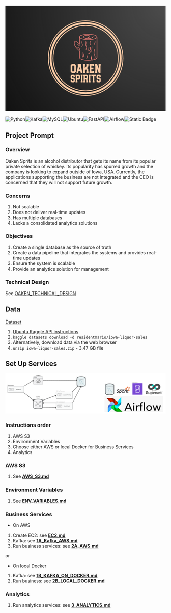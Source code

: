 ![Oaken Spirirts Logo](images/oaken-spirits-logo.png)

![Python](https://img.shields.io/badge/Python-blue)![Kafka](https://img.shields.io/badge/kafka-black)![MySQL](https://img.shields.io/badge/MySQL-lightblue)![Ubuntu](https://img.shields.io/badge/Ubuntu-green)![FastAPI](https://img.shields.io/badge/FastAPI-lightgreen)![Airflow](https://img.shields.io/badge/Airflow-red)![Static Badge](https://img.shields.io/badge/AWS-yellow)

## Project Prompt

### Overview

Oaken Sprits is an alcohol distributor that gets its name from its popular private selection of whiskey. Its popularity has spurred growth and the company is looking to expand outside of Iowa, USA. Currently, the applications supporting the business are not integrated and the CEO is concerned that they will not support future growth.

### Concerns

1. Not scalable
1. Does not deliver real-time updates
1. Has multiple databases
1. Lacks a consolidated analytics solutions

### Objectives

1. Create a single database as the source of truth
1. Create a data pipeline that integrates the systems and provides real-time updates
1. Ensure the system is scalable
1. Provide an analytics solution for management

### Technical Design

See [OAKEN_TECHNICAL_DESIGN](OAKEN_TECHNICAL_DESIGN.md)

## Data

[Dataset](https://www.kaggle.com/datasets/residentmario/iowa-liquor-sales)

1. [Ubuntu Kaggle API instructions](https://www.endtoend.ai/tutorial/how-to-download-kaggle-datasets-on-ubuntu/)
1. `kaggle datasets download -d residentmario/iowa-liquor-sales`
1. Alternatively, download data via the web browser
1. `unzip iowa-liquor-sales.zip` - 3.47 GB file

## Set Up Services

![App Services Diagram](images/oaken-service-diagram.png)

### Instructions order

1. AWS S3
1. Environment Variables
1. Choose either AWS or local Docker for Business Services
1. Analytics

### AWS S3

1. See [**AWS_S3.md**](AWS_S3.md)

### Environment Variables

1. See [**ENV_VARIABLES.md**](ENV_VARIABLES.md)

### Business Services

- On AWS

1. Create EC2: see [**EC2.md**](EC2.md)
1. Kafka: see [**1A_Kafka_AWS.md**](1A_Kafka_AWS.md)
1. Run business services: see [**2A_AWS.md**](2A_AWS.md)

or

- On local Docker

1. Kafka: see [**1B_KAFKA_ON_DOCKER.md**](1B_KAFKA_ON_DOCKER.md)
1. Run business: see [**2B_LOCAL_DOCKER.md**](2B_LOCAL_DOCKER.md)

### Analytics</span>

1. Run analytics services: see [**3_ANALYTICS.md**](3_ANALYTICS.md)